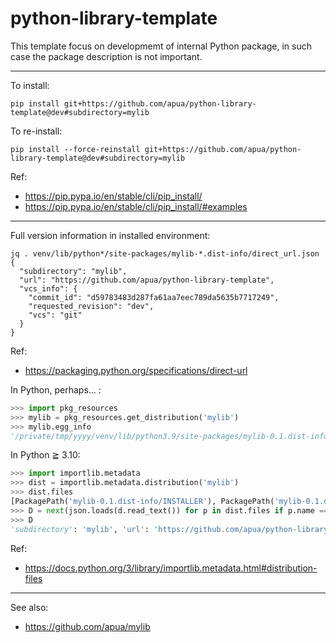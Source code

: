 # python-library-template

This template focus on developmemt of internal Python package,
in such case the package description is not important.

----

To install:
```
pip install git+https://github.com/apua/python-library-template@dev#subdirectory=mylib
```

To re-install:
```
pip install --force-reinstall git+https://github.com/apua/python-library-template@dev#subdirectory=mylib
```

Ref:

+ https://pip.pypa.io/en/stable/cli/pip_install/
+ https://pip.pypa.io/en/stable/cli/pip_install/#examples

----

Full version information in installed environment:
```
jq . venv/lib/python*/site-packages/mylib-*.dist-info/direct_url.json
{
  "subdirectory": "mylib",
  "url": "https://github.com/apua/python-library-template",
  "vcs_info": {
    "commit_id": "d59783483d287fa61aa7eec789da5635b7717249",
    "requested_revision": "dev",
    "vcs": "git"
  }
}
```

Ref:

+ https://packaging.python.org/specifications/direct-url

In Python, perhaps... :
```python
>>> import pkg_resources
>>> mylib = pkg_resources.get_distribution('mylib')
>>> mylib.egg_info
'/private/tmp/yyyy/venv/lib/python3.9/site-packages/mylib-0.1.dist-info'
```

In Python ≧ 3.10:
```python
>>> import importlib.metadata
>>> dist = importlib.metadata.distribution('mylib')
>>> dist.files
[PackagePath('mylib-0.1.dist-info/INSTALLER'), PackagePath('mylib-0.1.dist-info/METADATA'), PackagePath('mylib-0.1.dist-info/RECORD'), PackagePath('mylib-0.1.dist-info/REQUESTED'), PackagePath('mylib-0.1.dist-info/WHEEL'), PackagePath('mylib-0.1.dist-info/direct_url.json'), PackagePath('mylib-0.1.dist-info/top_level.txt'), PackagePath('mylib/__init__.py'), PackagePath('mylib/__pycache__/__init__.cpython-310.pyc')]
>>> D = next(json.loads(d.read_text()) for p in dist.files if p.name == 'direct_url.json')
>>> D
'subdirectory': 'mylib', 'url': 'https://github.com/apua/python-library-template', 'vcs_info': {'commit_id': 'd59783483d287fa61aa7eec789da5635b7717249', 'requested_revision': 'dev', 'vcs': 'git'}}
```

Ref:

+ https://docs.python.org/3/library/importlib.metadata.html#distribution-files

----

See also:

+ https://github.com/apua/mylib
